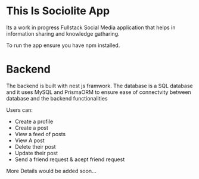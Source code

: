 <h1>This Is Sociolite App</h1>
<p>Its a work in progress Fullstack Social Media application that helps in information sharing and knowledge gatharing.</p>

To run the app ensure you have npm installed.

<h1>Backend</h1>
<p> The backend is built with nest js framwork. The database is a SQL database and it uses MySQL and PrismaORM to ensure ease of connectvity between database and the backend functionalities </p>

Users can:

<ul>
<li>Create a profile</li>
<li>Create a post</li>
<li>View a feed of posts</li>
<li>View A post</li>
<li>Delete their post</li>
<li>Update their post</li>
<li>Send a friend request & acept friend request</li>

</ul>
<!-- <p></p> -->

More Details would be added soon...
